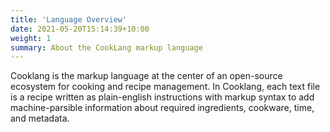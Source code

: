 ```yaml
---
title: 'Language Overview'
date: 2021-05-20T15:14:39+10:00
weight: 1
summary: About the CookLang markup language
---
```


Cooklang is the markup language at the center of an open-source ecosystem for cooking and recipe management. In Cooklang, each text file is a recipe written as plain-english instructions with markup syntax to add machine-parsible information about required ingredients, cookware, time, and metadata.
